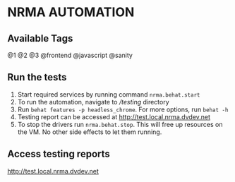 NRMA AUTOMATION
===============

Available Tags
--------------
@1
@2
@3
@frontend
@javascript
@sanity

Run the tests
-------------
1. Start required services by running command `nrma.behat.start`
2. To run the automation, navigate to */testing* directory
3. Run `behat features -p headless_chrome`. For more options, run `behat -h`
4. Testing report can be accessed at http://test.local.nrma.dvdev.net
5. To stop the drivers run `nrma.behat.stop`. This will free up resources on the VM. No other side effects to let them running.

Access testing reports
----------------------
http://test.local.nrma.dvdev.net


